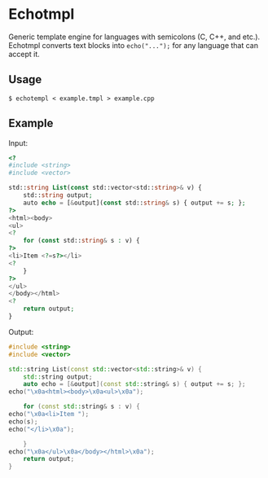 # Echotmpl
Generic template engine for languages with semicolons (C, C++, and etc.).
Echotmpl converts text blocks into `echo("...");`
for any language that can accept it.

## Usage

```
$ echotempl < example.tmpl > example.cpp
```

## Example

Input:
```php
<?
#include <string>
#include <vector>

std::string List(const std::vector<std::string>& v) {
    std::string output;
    auto echo = [&output](const std::string& s) { output += s; };
?>
<html><body>
<ul>
<?
    for (const std::string& s : v) {
?>
<li>Item <?=s?></li>
<?
    }
?>
</ul>
</body></html>
<?
    return output;
}
```

Output:
```cpp
#include <string>
#include <vector>

std::string List(const std::vector<std::string>& v) {
    std::string output;
    auto echo = [&output](const std::string& s) { output += s; };
echo("\x0a<html><body>\x0a<ul>\x0a");

    for (const std::string& s : v) {
echo("\x0a<li>Item ");
echo(s);
echo("</li>\x0a");

    }
echo("\x0a</ul>\x0a</body></html>\x0a");
    return output;
}
```

